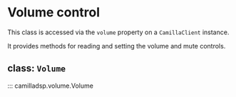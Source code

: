 # Volume control
This class is accessed via the `volume` property on a `CamillaClient` instance.

It provides methods for reading and setting the volume and mute controls.

##  class: `Volume`
::: camilladsp.volume.Volume